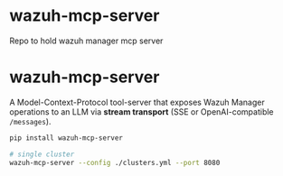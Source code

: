 # wazuh-mcp-server
Repo to hold wazuh manager mcp server
# wazuh-mcp-server

A Model-Context-Protocol tool-server that exposes Wazuh Manager operations to an
LLM via **stream transport** (SSE or OpenAI-compatible `/messages`).

```bash
pip install wazuh-mcp-server

# single cluster
wazuh-mcp-server --config ./clusters.yml --port 8080
```